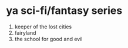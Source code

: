 # ya sci-fi/fantasy series

1. keeper of the lost cities
2. fairyland
3. the school for good and evil

